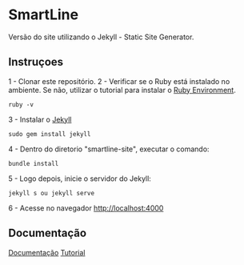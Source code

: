 # SmartLine
Versão do site utilizando o Jekyll - Static Site Generator.

## Instruçoes

1 - Clonar este repositório.
2 - Verificar se o Ruby está instalado no ambiente. Se não, utilizar o tutorial para instalar o [Ruby Environment](https://jekyllrb.com/docs/installation/).
```
ruby -v
````
3 - Instalar o [Jekyll](https://jekyllrb.com/)
```
sudo gem install jekyll
````
4 - Dentro do diretorio "smartline-site", executar o comando:
```
bundle install
```
5 - Logo depois, inicie o servidor do Jekyll:
```
jekyll s ou jekyll serve
``` 
6 - Acesse no navegador [http://localhost:4000](http://localhost:4000)


## Documentação

[Documentação](https://jekyllrb.com/docs)
[Tutorial](https://jekyllrb.com/docs/step-by-step/01-setup/)